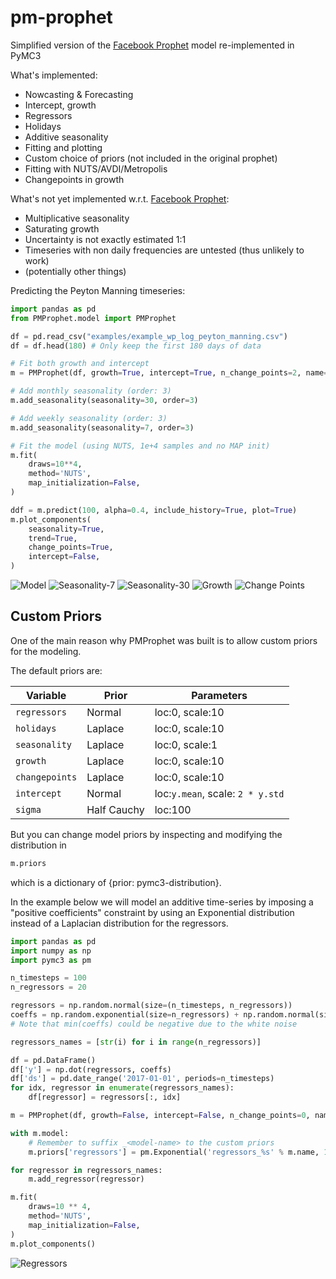 # pm-prophet 
Simplified version of the [Facebook Prophet](https://facebook.github.io/prophet/) model re-implemented in PyMC3

What's implemented:
* Nowcasting & Forecasting
* Intercept, growth
* Regressors
* Holidays
* Additive seasonality
* Fitting and plotting
* Custom choice of priors (not included in the original prophet)
* Fitting with NUTS/AVDI/Metropolis
* Changepoints in growth

What's not yet implemented w.r.t. [Facebook Prophet](https://facebook.github.io/prophet/):
* Multiplicative seasonality
* Saturating growth
* Uncertainty is not exactly estimated 1:1
* Timeseries with non daily frequencies are untested (thus unlikely to work)
* (potentially other things)

Predicting the Peyton Manning timeseries:    
```python
import pandas as pd
from PMProphet.model import PMProphet

df = pd.read_csv("examples/example_wp_log_peyton_manning.csv")
df = df.head(180) # Only keep the first 180 days of data

# Fit both growth and intercept
m = PMProphet(df, growth=True, intercept=True, n_change_points=2, name='model')

# Add monthly seasonality (order: 3)
m.add_seasonality(seasonality=30, order=3)

# Add weekly seasonality (order: 3)
m.add_seasonality(seasonality=7, order=3)

# Fit the model (using NUTS, 1e+4 samples and no MAP init)
m.fit(
    draws=10**4,
    method='NUTS',
    map_initialization=False,
)

ddf = m.predict(100, alpha=0.4, include_history=True, plot=True)
m.plot_components(
    seasonality=True, 
    trend=True,
    change_points=True,
    intercept=False,
)
```

![Model](https://raw.githubusercontent.com/luke14free/pm-prophet/branch/examples/images/model.png)
![Seasonality-7](https://raw.githubusercontent.com/luke14free/pm-prophet/branch/examples/images/seasonality7.png)
![Seasonality-30](https://raw.githubusercontent.com/luke14free/pm-prophet/branch/examples/images/seasonality30.png)
![Growth](https://raw.githubusercontent.com/luke14free/pm-prophet/branch/examples/images/growth.png)
![Change Points](https://raw.githubusercontent.com/luke14free/pm-prophet/branch/examples/images/changepoints.png)
## Custom Priors

One of the main reason why PMProphet was built is to allow custom priors for the modeling.

The default priors are:

Variable | Prior | Parameters
--- | --- | --- 
`regressors` | Normal | loc:0, scale:10 
`holidays` | Laplace | loc:0, scale:10 
`seasonality` | Laplace | loc:0, scale:1 
`growth` | Laplace | loc:0, scale:10 
`changepoints` | Laplace | loc:0, scale:10 
`intercept` | Normal | loc:`y.mean`, scale: `2 * y.std`
`sigma` | Half Cauchy | loc:100

But you can change model priors by inspecting and modifying the distribution in

```python
m.priors
```

which is a dictionary of {prior: pymc3-distribution}.

In the example below we will model an additive time-series by imposing a "positive coefficients"
constraint by using an Exponential distribution instead of a Laplacian distribution for the regressors.

```python
import pandas as pd
import numpy as np
import pymc3 as pm

n_timesteps = 100
n_regressors = 20

regressors = np.random.normal(size=(n_timesteps, n_regressors))
coeffs = np.random.exponential(size=n_regressors) + np.random.normal(size=n_regressors)
# Note that min(coeffs) could be negative due to the white noise

regressors_names = [str(i) for i in range(n_regressors)]

df = pd.DataFrame()
df['y'] = np.dot(regressors, coeffs)
df['ds'] = pd.date_range('2017-01-01', periods=n_timesteps)
for idx, regressor in enumerate(regressors_names):
    df[regressor] = regressors[:, idx]

m = PMProphet(df, growth=False, intercept=False, n_change_points=0, name='model')

with m.model:
    # Remember to suffix _<model-name> to the custom priors
    m.priors['regressors'] = pm.Exponential('regressors_%s' % m.name, 1, shape=n_regressors)

for regressor in regressors_names:
    m.add_regressor(regressor)

m.fit(
    draws=10 ** 4,
    method='NUTS',
    map_initialization=False,
)
m.plot_components()
```

![Regressors](https://raw.githubusercontent.com/luke14free/pm-prophet/branch/examples/images/regressors.png)

